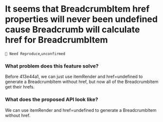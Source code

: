 # It seems that BreadcrumbItem href properties will never been undefined cause Breadcrumb will calculate href for BreadcrumbItem

`🤔 Need Reproduce`,`unconfirmed`

### What problem does this feature solve?

Before 413e44a1, we can just use itemRender and href=undefined to generate a BreadcrumbItem without href, but now all of the BreadcrumbItem get their hrefs.

### What does the proposed API look like?

We can use itemRender and href=undefined to generate a BreadcrumbItem without href.

<!-- generated by ant-design-issue-helper. DO NOT REMOVE -->
